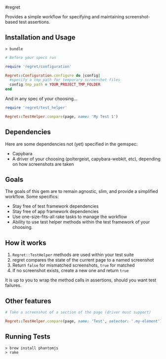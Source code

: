 #regret

Provides a simple workflow for specifying and maintaining screenshot-based test assertions.

## Installation and Usage

```
> bundle
```

```ruby
# Before your specs run

require 'regret/configuration'

Regret::Configuration.configure do |config|
  #specify a tmp_path for temporary screenshot files
  config.tmp_path = YOUR_PROJECT_TMP_FOLDER
end
```

And in any spec of your choosing...

```ruby
require 'regret/test_helper'

Regret::TestHelper.compare(page, name: 'My Test 1')
```

## Dependencies

Here are some dependencies not (yet) specified in the gemspec:

- Capybara
- A driver of your choosing (poltergeist, capybara-webkit, etc), depending on how screenshots are taken

## Goals

The goals of this gem are to remain agnostic, slim, and provide a simplified workflow. Some specifics:

- Stay free of test framework dependencies
- Stay free of app framework dependencies
- Use one-size-fits-all rake tasks to manage the workflow
- Ability to use test helper methods within the test framework of your choosing.

## How it works

1. `Regret::TestHelper` methods are used within your test suite
2. regret compares the state of the current page to a named screenshot
3. Return `false` for mismatched screenshots, `true` for matched
4. If no screenshot exists, create a new one and return `true`

It is up to you to wrap the method calls in assertions, should you want test failures.

## Other features

```ruby
# Take a screenshot of a section of the page (driver must support)

Regret::TestHelper.compare(page, name: 'Test', selector: '.my-element')
```

## Running Tests

```
> brew install phantomjs
> rake
```